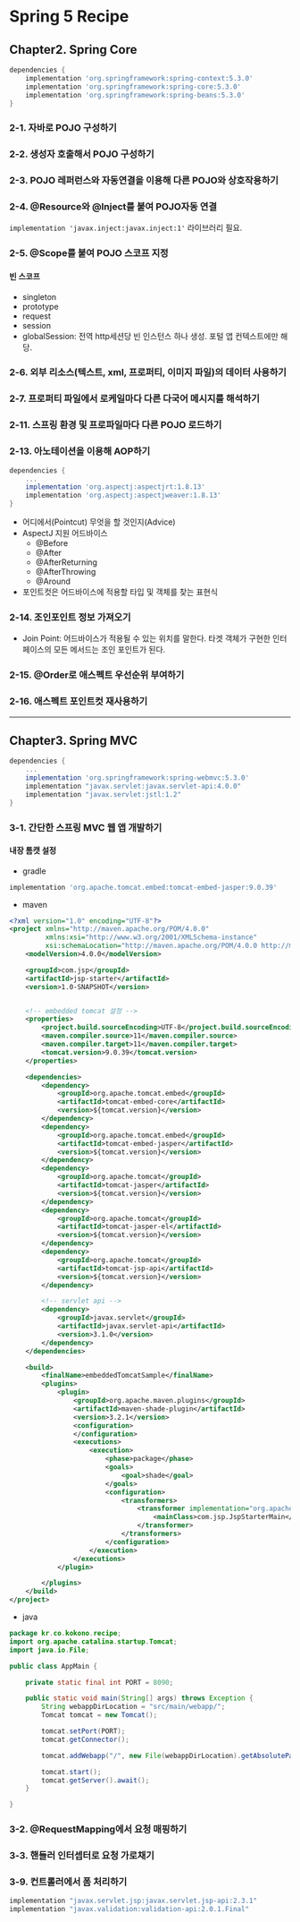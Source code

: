 # Spring 5 Recipe

## Chapter2. Spring Core
```groovy
dependencies {
    implementation 'org.springframework:spring-context:5.3.0'
    implementation 'org.springframework:spring-core:5.3.0'
    implementation 'org.springframework:spring-beans:5.3.0'
}
```
### 2-1. 자바로 POJO 구성하기
### 2-2. 생성자 호출해서 POJO 구성하기
### 2-3. POJO 레퍼런스와 자동연결을 이용해 다른 POJO와 상호작용하기
### 2-4. @Resource와 @Inject를 붙여 POJO자동 연결
`implementation 'javax.inject:javax.inject:1'` 라이브러리 필요.
### 2-5. @Scope를 붙여 POJO 스코프 지정
#### 빈 스코프
- singleton
- prototype
- request
- session
- globalSession: 전역 http세션당 빈 인스턴스 하나 생성. 포털 앱 컨텍스트에만 해당.
### 2-6. 외부 리소스(텍스트, xml, 프로퍼티, 이미지 파일)의 데이터 사용하기
### 2-7. 프로퍼티 파일에서 로케일마다 다른 다국어 메시지를 해석하기
### 2-11. 스프링 환경 및 프로파일마다 다른 POJO 로드하기
### 2-13. 아노테이션을 이용해 AOP하기
```groovy
dependencies {
    ...
    implementation 'org.aspectj:aspectjrt:1.8.13'
    implementation 'org.aspectj:aspectjweaver:1.8.13'
}
```
- 어디에서(Pointcut) 무엇을 할 것인지(Advice)
- AspectJ 지원 어드바이스
  - @Before
  - @After
  - @AfterReturning
  - @AfterThrowing
  - @Around
- 포인트컷은 어드바이스에 적용할 타입 및 객체를 찾는 표현식

### 2-14. 조인포인트 정보 가져오기
- Join Point: 어드바이스가 적용될 수 있는 위치를 말한다. 타겟 객체가 구현한 인터페이스의 모든 메서드는 조인 포인트가 된다.

### 2-15. @Order로 애스펙트 우선순위 부여하기
### 2-16. 애스펙트 포인트컷 재사용하기

---

## Chapter3. Spring MVC
```groovy
dependencies {
    ...
    implementation 'org.springframework:spring-webmvc:5.3.0'
    implementation "javax.servlet:javax.servlet-api:4.0.0"
    implementation "javax.servlet:jstl:1.2"
}
```
### 3-1. 간단한 스프링 MVC 웹 앱 개발하기
#### 내장 톰캣 설정 
- gradle
```groovy
implementation 'org.apache.tomcat.embed:tomcat-embed-jasper:9.0.39'
```
- maven
```xml
<?xml version="1.0" encoding="UTF-8"?>
<project xmlns="http://maven.apache.org/POM/4.0.0"
         xmlns:xsi="http://www.w3.org/2001/XMLSchema-instance"
         xsi:schemaLocation="http://maven.apache.org/POM/4.0.0 http://maven.apache.org/xsd/maven-4.0.0.xsd">
    <modelVersion>4.0.0</modelVersion>

    <groupId>com.jsp</groupId>
    <artifactId>jsp-starter</artifactId>
    <version>1.0-SNAPSHOT</version>


    <!-- embedded tomcat 설정 -->
    <properties>
        <project.build.sourceEncoding>UTF-8</project.build.sourceEncoding>
        <maven.compiler.source>11</maven.compiler.source>
        <maven.compiler.target>11</maven.compiler.target>
        <tomcat.version>9.0.39</tomcat.version>
    </properties>

    <dependencies>
        <dependency>
            <groupId>org.apache.tomcat.embed</groupId>
            <artifactId>tomcat-embed-core</artifactId>
            <version>${tomcat.version}</version>
        </dependency>
        <dependency>
            <groupId>org.apache.tomcat.embed</groupId>
            <artifactId>tomcat-embed-jasper</artifactId>
            <version>${tomcat.version}</version>
        </dependency>
        <dependency>
            <groupId>org.apache.tomcat</groupId>
            <artifactId>tomcat-jasper</artifactId>
            <version>${tomcat.version}</version>
        </dependency>
        <dependency>
            <groupId>org.apache.tomcat</groupId>
            <artifactId>tomcat-jasper-el</artifactId>
            <version>${tomcat.version}</version>
        </dependency>
        <dependency>
            <groupId>org.apache.tomcat</groupId>
            <artifactId>tomcat-jsp-api</artifactId>
            <version>${tomcat.version}</version>
        </dependency>

        <!-- servlet api -->
        <dependency>
            <groupId>javax.servlet</groupId>
            <artifactId>javax.servlet-api</artifactId>
            <version>3.1.0</version>
        </dependency>
    </dependencies>

    <build>
        <finalName>embeddedTomcatSample</finalName>
        <plugins>
            <plugin>
                <groupId>org.apache.maven.plugins</groupId>
                <artifactId>maven-shade-plugin</artifactId>
                <version>3.2.1</version>
                <configuration>
                </configuration>
                <executions>
                    <execution>
                        <phase>package</phase>
                        <goals>
                            <goal>shade</goal>
                        </goals>
                        <configuration>
                            <transformers>
                                <transformer implementation="org.apache.maven.plugins.shade.resource.ManifestResourceTransformer">
                                    <mainClass>com.jsp.JspStarterMain</mainClass>
                                </transformer>
                            </transformers>
                        </configuration>
                    </execution>
                </executions>
            </plugin>

        </plugins>
    </build>
</project>
```
- java
```java
package kr.co.kokono.recipe;
import org.apache.catalina.startup.Tomcat;
import java.io.File;

public class AppMain {

    private static final int PORT = 8090;

    public static void main(String[] args) throws Exception {
        String webappDirLocation = "src/main/webapp/";
        Tomcat tomcat = new Tomcat();

        tomcat.setPort(PORT);
        tomcat.getConnector();

        tomcat.addWebapp("/", new File(webappDirLocation).getAbsolutePath());

        tomcat.start();
        tomcat.getServer().await();
    }   

}
```

### 3-2. @RequestMapping에서 요청 매핑하기
### 3-3. 핸들러 인터셉터로 요청 가로채기
### 3-9. 컨트롤러에서 폼 처리하기
```groovy
implementation "javax.servlet.jsp:javax.servlet.jsp-api:2.3.1"
implementation "javax.validation:validation-api:2.0.1.Final"
```